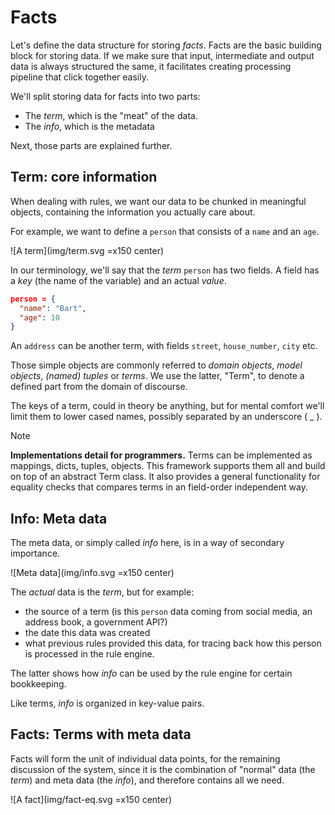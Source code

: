 # Facts

Let's define the data structure for storing *facts*. 
Facts are the basic building block for storing data. If we make sure that input, intermediate and output data is always structured the same, it facilitates creating processing pipeline that click together easily.

We'll split storing data for facts into two parts:
- The *term*, which is the "meat" of the data. 
- The *info*, which is the metadata

Next, those parts are explained further.

## Term: core information

When dealing with rules, we want our data to be chunked in meaningful objects, containing the information you actually care about.

For example, we want to define a `person` that consists of a `name` and an `age`.

![A term](img/term.svg =x150 center)

In our terminology, we'll say that the *term* `person` has two fields. A field has a *key* (the name of the variable) and an actual *value*.

```json
person = {
  "name": "Bart",
  "age": 10
}
```

An `address` can be another term, with fields `street`, `house_number`, `city` etc.

Those simple objects are commonly referred to *domain objects*, *model objects*, *(named) tuples* or *terms*. We use the latter, "Term", to denote a defined part from the domain of discourse. 

The keys of a term, could in theory be anything, but for mental comfort we'll limit them to lower cased names, possibly separated by an underscore ( _ ).

> [!NOTE]
> **Implementations detail for programmers.**
> Terms can be implemented as mappings, dicts, tuples, objects. This framework supports them all and build on top of an abstract Term class. It also provides a general functionality for equality checks  that compares terms in an field-order independent way.

## Info: Meta data

The meta data, or simply called *info* here, is in a way of secondary importance. 

![Meta data](img/info.svg =x150 center)

The *actual* data is the *term*, but for example:

- the source of a term (is this `person` data coming from social media, an address book, a government API?)
- the date this data was created
- what previous rules provided this data, for tracing back how this person is processed in the rule engine.

The latter shows how *info* can be used by the rule engine for certain bookkeeping.

Like terms, *info* is organized in key-value pairs.

## Facts: Terms with meta data

Facts will form the unit of individual data points, for the remaining discussion of the system, since it is the combination of "normal" data (the *term*) and meta data (the *info*), and therefore contains all we need.

![A fact](img/fact-eq.svg =x150 center)